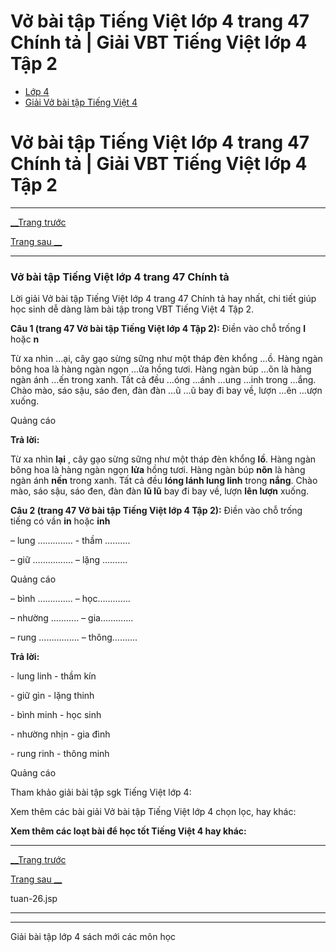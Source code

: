 # Vở bài tập Tiếng Việt lớp 4 trang 47 Chính tả | Giải VBT Tiếng Việt lớp 4 Tập 2

  * [Lớp 4](https://vietjack.com/series/lop-4.jsp)
  * [Giải Vở bài tập Tiếng Việt 4](https://vietjack.com/giai-vo-bai-tap-tieng-viet-4/index.jsp)



# Vở bài tập Tiếng Việt lớp 4 trang 47 Chính tả | Giải VBT Tiếng Việt lớp 4 Tập 2

* * *

[__Trang trước](https://vietjack.com/giai-vo-bai-tap-tieng-viet-4/tuan-26.jsp)

[Trang sau __](https://vietjack.com/giai-vo-bai-tap-tieng-viet-4/tuan-26.jsp)

* * *

### Vở bài tập Tiếng Việt lớp 4 trang 47 Chính tả

Lời giải Vở bài tập Tiếng Việt lớp 4 trang 47 Chính tả hay nhất, chi tiết giúp học sinh dễ dàng làm bài tập trong VBT Tiếng Việt 4 Tập 2.

**Câu 1 (trang 47 Vở bài tập Tiếng Việt lớp 4 Tập 2):** Điền vào chỗ trống **l** hoặc **n**

Từ xa nhìn …ại, cây gạo sừng sững như một tháp đèn khổng …ồ. Hàng ngàn bông hoa là hàng ngàn ngọn …ửa hồng tươi. Hàng ngàn búp …õn là hàng ngàn ánh …ến trong xanh. Tất cả đều …óng …ánh …ung …inh trong …ắng. Chào mào, sáo sậu, sáo đen, đàn đàn …ũ …ũ bay đi bay về, lượn …ên …ượn xuống.

Quảng cáo

**Trả lời:**

Từ xa nhìn **lại** , cây gạo sừng sững như một tháp đèn khổng **lồ**. Hàng ngàn bông hoa là hàng ngàn ngọn **lửa** hồng tươi. Hàng ngàn búp **nõn** là hàng ngàn ánh **nến** trong xanh. Tất cả đều **lóng lánh lung linh** trong **nắng**. Chào mào, sáo sậu, sáo đen, đàn đàn **lũ lũ** bay đi bay về, lượn **lên lượn** xuống.

**Câu 2 (trang 47 Vở bài tập Tiếng Việt lớp 4 Tập 2):** Điền vào chỗ trống tiếng có vần **in** hoặc **inh**

– lung ………….. - thầm ……….

– giữ ……………. – lặng ……….

Quảng cáo

– bình ………….. – học………….

– nhường ……….. – gia………….

– rung ……………. – thông………. 

**Trả lời:**

\- lung linh - thầm kín

\- giữ gìn - lặng thinh

\- bình minh - học sinh

\- nhường nhịn - gia đình

\- rung rinh - thông minh

Quảng cáo

Tham khảo giải bài tập sgk Tiếng Việt lớp 4:

Xem thêm các bài giải Vở bài tập Tiếng Việt lớp 4 chọn lọc, hay khác:

**Xem thêm các loạt bài để học tốt Tiếng Việt 4 hay khác:**

* * *

[__Trang trước](https://vietjack.com/giai-vo-bai-tap-tieng-viet-4/tuan-26.jsp)

[Trang sau __](https://vietjack.com/giai-vo-bai-tap-tieng-viet-4/tuan-26.jsp)

tuan-26.jsp

* * *

* * *

Giải bài tập lớp 4 sách mới các môn học
